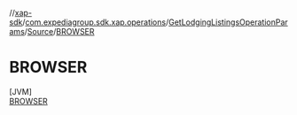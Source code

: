 //[xap-sdk](../../../../../index.md)/[com.expediagroup.sdk.xap.operations](../../../index.md)/[GetLodgingListingsOperationParams](../../index.md)/[Source](../index.md)/[BROWSER](index.md)

# BROWSER

[JVM]\
[BROWSER](index.md)
